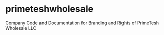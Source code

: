 # primeteshwholesale
Company Code and Documentation for Branding and Rights of PrimeTesh Wholesale LLC

